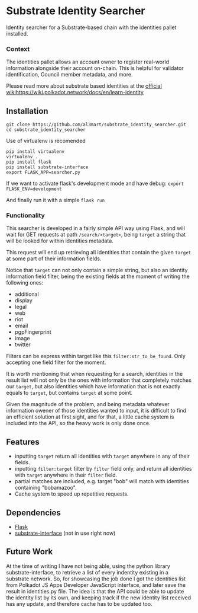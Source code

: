 # Substrate Identity Searcher

Identity searcher for a Substrate-based chain with the identities pallet installed.

### Context

The identities pallet allows an account owner to register real-world information alongside their account on-chain. This is helpful for validator identification, Council member metadata, and more.

Please read more about substrate based identities at the [official wiki]()https://wiki.polkadot.network/docs/en/learn-identity

## Installation
```
git clone https://github.com/al3mart/substrate_identity_searcher.git
cd substrate_identity_searcher
```
Use of virtualenv is recomended

```
pip install virtualenv
virtualenv .
pip install flask
pip install substrate-interface
export FLASK_APP=searcher.py
```

If we want to activate flask's development mode and have debug: `export FLASK_ENV=development`

And finally run it with a simple `flask run` 

### Functionality

This searcher is developed in a fairly simple API way using Flask, and will wait for GET requests at path `/search/<target>`, being `target` a string that will be looked for within identities metadata.

This request will end up retrieving all identities that contain the given `target` at some part of their information fields.

Notice that `target` can not only contain a simple string, but also an identity information field filter, being the existing fields at the moment of writing the following ones:
- additional
- display
- legal
- web
- riot
- email
- pgpFingerprint
- image
- twitter

Filters can be express within target like this `filter:str_to_be_found`. Only accepting one field filter for the moment.

It is worth mentioning that when requesting for a search, identities in the result list will not only be the ones with information that completely matches our `target`, but also identities which have information that is not exactly equals to `target`, but contains `target` at some point.

Given the magnitude of the problem, and being metadata whatever information owener of those identities wanted to input, it is difficult to find an efficient solution at first sight, and for that, a little cache system is included into the API, so the heavy work is only done once.

## Features
- inputting `target` return all identities with `target` anywhere in any of their fields.
- inputting `filter:target` filter by `filter` field only, and return all identities with `target` anywhere in their `filter` field.
- partial matches are included, e.g. target "bob" will match with identities containing "bobamazoo".
- Cache system to speed up repetitive requests.

## Dependencies
- [Flask](https://palletsprojects.com/p/flask/)
- [substrate-interface](https://github.com/polkascan/py-substrate-interface) (not in use right now)

## Future Work

At the time of writing I have not being able, using the python library substrate-interface, to retrieve a list of every indentity existing in a substrate network. So, for showcasing the job done I got the identities list from Polkadot JS Apps Developer JavaScript interface, and later save the result in identities.py file.
The idea is that the API could be able to update the identity list by its own, and keeping track if the new identity list received has any update, and therefore cache has to be updated too.
